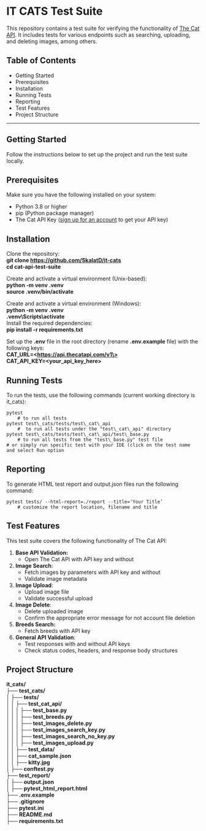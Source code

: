 # **IT CATS Test Suite**

This repository contains a test suite for verifying the functionality of [The Cat API](https://thecatapi.com). It includes tests for various endpoints such as searching, uploading, and deleting images, among others.

## **Table of Contents**

* Getting Started  
* Prerequisites  
* Installation  
* Running Tests  
* Reporting  
* Test Features  
* Project Structure

---

## **Getting Started**

Follow the instructions below to set up the project and run the test suite locally.

## **Prerequisites**

Make sure you have the following installed on your system:

* Python 3.8 or higher  
* pip (Python package manager)  
* The Cat API Key ([sign up for an account](https://thecatapi.com/#pricing) to get your API key)

## **Installation**

Clone the repository:  
**git clone https://github.com/SkalatD/it-cats**  
**cd cat-api-test-suite**

Create and activate a virtual environment (Unix-based):  
**python \-m venv .venv**  
**source .venv/bin/activate**

Create and activate a virtual environment (Windows):  
**python \-m venv .venv**  
**.venv\\Scripts\\activate**  
Install the required dependencies:  
**pip install \-r requirements.txt**

Set up the **.env** file in the root directory (rename **.env.example** file) with the following keys:  
**CAT\_URL=\<https://api.thecatapi.com/v1\>**  
**CAT\_API\_KEY=\<your\_api\_key\_here\>**

## **Running Tests**

To run the tests, use the following commands (current working directory is it\_cats):

    pytest
        # to run all tests
    pytest test\_cats/tests/test\_cat\_api
        #  to run all tests under the "test\_cat\_api" directory
    pytest test\_cats/tests/test\_cat\_api/test\_base.py
        # to run all tests from the "test\_base.py" test file 
    # or simply run specific test with your IDE (click on the test name and select Run option

## **Reporting**

To generate HTML test report and output.json files run the following command:

    pytest tests/ --html-report=./report --title='Your Title’ 
        # customize the report location, filename and title

## **Test Features**

This test suite covers the following functionality of The Cat API:

1. **Base API Validation:**  
   * Open The Cat API with API key and without  
2. **Image Search**:  
   * Fetch images by parameters with API key and without  
   * Validate image metadata  
3. **Image Upload**:  
   * Upload image file  
   * Validate successful upload  
4. **Image Delete**:  
   * Delete uploaded image  
   * Confirm the appropriate error message for not account file deletion  
5. **Breeds Search:**  
   * Fetch breeds with API key  
6. **General API Validation**:  
   * Test responses with and without API keys  
   * Check status codes, headers, and response body structures

## **Project Structure**

**it\_cats/**  
**├── test\_cats/**  
**│   ├── tests/**  
**│   │   ├── test\_cat\_api/**  
**│   │   │   ├── test\_base.py**                   
**│   │   │   ├── test\_breeds.py**                 
**│   │   │   ├── test\_images\_delete.py**          
**│   │   │   ├── test\_images\_search\_key.py**      
**│   │   │   ├── test\_images\_search\_no\_key.py**   
**│   │   │   ├── test\_images\_upload.py**          
**│   │   ├── test\_data/**  
**│   │       ├── cat\_sample.json**  
**│   │       ├── kitty.jpg**  
**│   ├── conftest.py**  
**├── test\_report/**  
**│   ├── output.json**  
**│   ├── pytest\_html\_report.html**  
**├── .env.example**  
**├── .gitignore**  
**├── pytest.ini**  
**├── README.md**  
**├── requirements.txt**  